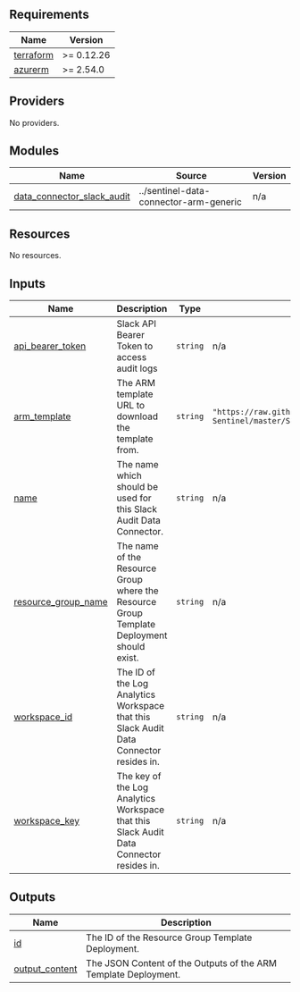 <!-- BEGIN_TF_DOCS -->
## Requirements

| Name                                                                      | Version    |
|---------------------------------------------------------------------------|------------|
| <a name="requirement_terraform"></a> [terraform](#requirement\_terraform) | >= 0.12.26 |
| <a name="requirement_azurerm"></a> [azurerm](#requirement\_azurerm)       | >= 2.54.0  |

## Providers

No providers.

## Modules

| Name                                                                                                                     | Source                                 | Version |
|--------------------------------------------------------------------------------------------------------------------------|----------------------------------------|---------|
| <a name="module_data_connector_slack_audit"></a> [data\_connector\_slack\_audit](#module\_data\_connector\_slack\_audit) | ../sentinel-data-connector-arm-generic | n/a     |

## Resources

No resources.

## Inputs

| Name                                                                                            | Description                                                                               | Type     | Default                                                                                                                                                         | Required |
|-------------------------------------------------------------------------------------------------|-------------------------------------------------------------------------------------------|----------|-----------------------------------------------------------------------------------------------------------------------------------------------------------------|:--------:|
| <a name="input_api_bearer_token"></a> [api\_bearer\_token](#input\_api\_bearer\_token)          | Slack API Bearer Token to access audit logs                                               | `string` | n/a                                                                                                                                                             |   yes    |
| <a name="input_arm_template"></a> [arm\_template](#input\_arm\_template)                        | The ARM template URL to download the template from.                                       | `string` | `"https://raw.githubusercontent.com/Azure/Azure-Sentinel/master/Solutions/SlackAudit/Data%20Connectors/azuredeploy_Connector_SlackAuditAPI_AzureFunction.json"` |    no    |
| <a name="input_name"></a> [name](#input\_name)                                                  | The name which should be used for this Slack Audit Data Connector.                        | `string` | n/a                                                                                                                                                             |   yes    |
| <a name="input_resource_group_name"></a> [resource\_group\_name](#input\_resource\_group\_name) | The name of the Resource Group where the Resource Group Template Deployment should exist. | `string` | n/a                                                                                                                                                             |   yes    |
| <a name="input_workspace_id"></a> [workspace\_id](#input\_workspace\_id)                        | The ID of the Log Analytics Workspace that this Slack Audit Data Connector resides in.    | `string` | n/a                                                                                                                                                             |   yes    |
| <a name="input_workspace_key"></a> [workspace\_key](#input\_workspace\_key)                     | The key of the Log Analytics Workspace that this Slack Audit Data Connector resides in.   | `string` | n/a                                                                                                                                                             |   yes    |

## Outputs

| Name                                                                             | Description                                                     |
|----------------------------------------------------------------------------------|-----------------------------------------------------------------|
| <a name="output_id"></a> [id](#output\_id)                                       | The ID of the Resource Group Template Deployment.               |
| <a name="output_output_content"></a> [output\_content](#output\_output\_content) | The JSON Content of the Outputs of the ARM Template Deployment. |
<!-- END_TF_DOCS -->
